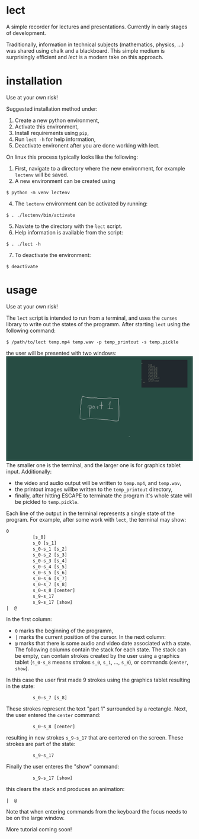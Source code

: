 # lect

A simple recorder for lectures and presentations.
Currently in early stages of development. 

Traditionally, information in technical subjects (mathematics, physics, ...)
was shared using chalk and a blackboard. This simple medium is surprisingly
efficient and *lect* is a modern take on this approach. 

# installation

Use at your own risk!

Suggested installation method under:

1) Create a new python environment,
2) Activate this environment,
3) Install requirements using `pip`,
4) Run `lect -h` for help information,
5) Deactivate environent after you are done working with lect.

On linux this process typically looks like the following:

1) First, navigate to a directory where the new environment,
   for example `lectenv` will be saved.
3) A new environment can be created using
```
$ python -m venv lectenv
```
4) The `lectenv` environment can be activated by running:
```
$ . ./lectenv/bin/activate
```
5) Naviate to the directory with the `lect` script.
6) Help information is available from the script:
```
$ . ./lect -h
```
7) To deactivate the environment:
```
$ deactivate
```

# usage

Use at your own risk!

The `lect` script is intended to run from a terminal, and uses
the `curses` library to write out the states of the 
programm. After starting `lect` using the following command:
```
$ /path/to/lect temp.mp4 temp.wav -p temp_printout -s temp.pickle
```
the user will be presented with two windows:
![](https://github.com/kacpertopolnicki/lect/blob/main/readme_resources/sc.png)
The smaller one is the terminal, and the larger one is
for graphics tablet input. Additionally:
- the video and audio output will be written to `temp.mp4`, and `temp.wav`,
- the printout images willbe written to the
  `temp_printout` directory, 
- finally, after hitting ESCAPE to terminate the program
  it's whole state will be pickled to `temp.pickle`.

Each line of the output in the terminal represents a single state of the program. 
For example, after some work with `lect`, the terminal may show:

```
0
          [s_0]
          s_0 [s_1]
          s_0-s_1 [s_2]
          s_0-s_2 [s_3]
          s_0-s_3 [s_4]
          s_0-s_4 [s_5]
          s_0-s_5 [s_6]
          s_0-s_6 [s_7]
          s_0-s_7 [s_8]
          s_0-s_8 [center]
          s_9-s_17
          s_9-s_17 [show]
|  @
```
In the first column:
- `0` marks the beginning of the programm,
- `|` marks the current position of the cursor.
In the next column:
- `@` marks that there is some audio and video date associated with a state.
The following columns contain the stack for each state. The stack can be empty,
can contain strokes created by the user using a graphics tablet (`s_0-s_8` measns strokes `s_0`, `s_1`, ..., `s_8`),
or commands (`center`, `show`).

In this case the user first made 9 strokes using the graphics tablet resulting in the state:
```
          s_0-s_7 [s_8]
```
These strokes represent the text "part 1" surrounded by a rectangle. Next, the user entered the `center` command:
```
          s_0-s_8 [center]
```
resulting in new strokes `s_9-s_17` that are centered on the screen. These strokes are part of the state:
```
          s_9-s_17
```
Finally the user enteres the "show" command:
```
          s_9-s_17 [show]
```
this clears the stack and produces an animation:
```
|  @
```
Note that when entering commands from the keyboard the focus needs to be on the large window.

More tutorial coming soon!

